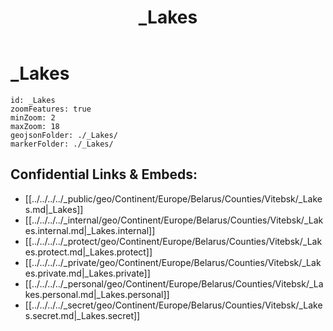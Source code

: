 ﻿---
location: [ 54.67 , 29.08 ] 
type: geo-Region
title: _Lakes

license: CC BY-SA 4.0
source: https://datahub.io/core/country-codes
isDeleted: false
isReadOnly: false
draft: false
confidential: public

tags:
- geo/Country/Region
aliases:
- _Lakes

Languages:
- de

cssclasses: geo-Region
publish: true
linkTitle: 
keywords: 
layout: 
publishDate: 
expiryDate: 
---

# _Lakes

```leaflet
id: _Lakes
zoomFeatures: true 
minZoom: 2 
maxZoom: 18
geojsonFolder: ./_Lakes/
markerFolder: ./_Lakes/
```


## Confidential Links & Embeds: 
- [[../../../../_public/geo/Continent/Europe/Belarus/Counties/Vitebsk/_Lakes.md|_Lakes]] 
- [[../../../../_internal/geo/Continent/Europe/Belarus/Counties/Vitebsk/_Lakes.internal.md|_Lakes.internal]] 
- [[../../../../_protect/geo/Continent/Europe/Belarus/Counties/Vitebsk/_Lakes.protect.md|_Lakes.protect]] 
- [[../../../../_private/geo/Continent/Europe/Belarus/Counties/Vitebsk/_Lakes.private.md|_Lakes.private]] 
- [[../../../../_personal/geo/Continent/Europe/Belarus/Counties/Vitebsk/_Lakes.personal.md|_Lakes.personal]] 
- [[../../../../_secret/geo/Continent/Europe/Belarus/Counties/Vitebsk/_Lakes.secret.md|_Lakes.secret]] 

